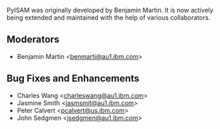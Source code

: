 PyISAM was originally developed by Benjamin Martin. It is now actively being extended and maintained with the help of various collaborators.

## Moderators
- Benjamin Martin \<benmarti@au1.ibm.com\>

## Bug Fixes and Enhancements
- Charles Wang \<charleswang@au1.ibm.com\>
- Jasmine Smith \<jasmsmit@au1.ibm.com\>
- Peter Calvert \<pcalvert@us.ibm.com\>
- John Sedgmen \<jsedgmen@au1.ibm.com\>

